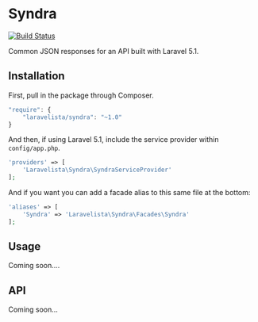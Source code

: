 # Syndra

[![Build Status](https://travis-ci.org/laravelista/Syndra.svg?branch=1.0.0)](https://travis-ci.org/laravelista/Syndra) 

Common JSON responses for an API built with Laravel 5.1.

## Installation

First, pull in the package through Composer.

```js
"require": {
    "laravelista/syndra": "~1.0"
}
```

And then, if using Laravel 5.1, include the service provider within `config/app.php`.

```php
'providers' => [
    'Laravelista\Syndra\SyndraServiceProvider'
];
```

And if you want you can add a facade alias to this same file at the bottom:

```php
'aliases' => [
    'Syndra' => 'Laravelista\Syndra\Facades\Syndra'
];
```

## Usage

Coming soon....

## API

Coming soon...